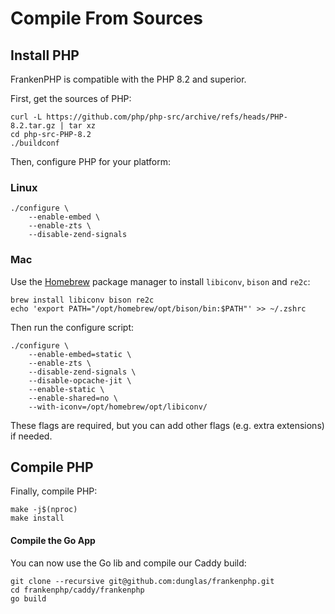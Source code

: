 # Compile From Sources

## Install PHP

FrankenPHP is compatible with the PHP 8.2 and superior.

First, get the sources of PHP:

```
curl -L https://github.com/php/php-src/archive/refs/heads/PHP-8.2.tar.gz | tar xz
cd php-src-PHP-8.2
./buildconf
```

Then, configure PHP for your platform:

### Linux

```
./configure \
    --enable-embed \
    --enable-zts \
    --disable-zend-signals
```

### Mac

Use the [Homebrew](https://brew.sh/) package manager to install
`libiconv`, `bison` and `re2c`:

```
brew install libiconv bison re2c
echo 'export PATH="/opt/homebrew/opt/bison/bin:$PATH"' >> ~/.zshrc
```

Then run the configure script:

```
./configure \
    --enable-embed=static \
    --enable-zts \
    --disable-zend-signals \
    --disable-opcache-jit \
    --enable-static \
    --enable-shared=no \
    --with-iconv=/opt/homebrew/opt/libiconv/
```

These flags are required, but you can add other flags (e.g. extra extensions)
if needed.

## Compile PHP

Finally, compile PHP:

```
make -j$(nproc)
make install
```

#### Compile the Go App

You can now use the Go lib and compile our Caddy build:

```
git clone --recursive git@github.com:dunglas/frankenphp.git
cd frankenphp/caddy/frankenphp
go build
```
